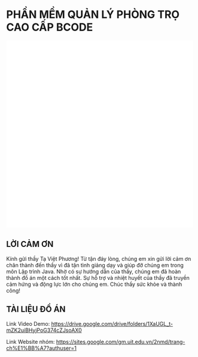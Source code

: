# PHẦN MỀM QUẢN LÝ PHÒNG TRỌ CAO CẤP BCODE
![Logo](https://github.com/NgocMinh29/rentalhouse_app/blob/master/logo.png)

## LỜI CẢM ƠN 
Kính gửi thầy Tạ Việt Phương! Từ tận đáy lòng, chúng em xin gửi lời cảm ơn chân thành đến thầy vì đã tận tình giảng dạy và giúp đỡ chúng em trong môn Lập trình Java. Nhờ có sự hướng dẫn của thầy, chúng em đã hoàn thành đồ án một cách tốt nhất. Sự hỗ trợ và nhiệt huyết của thầy đã truyền cảm hứng và động lực lớn cho chúng em. Chúc thầy sức khỏe và thành công!

## TÀI LIỆU ĐỒ ÁN

Link Video Demo: https://drive.google.com/drive/folders/1XaUGL_t-mZK2uiBHyjPoG374cZJsoAX0

Link Website nhóm: https://sites.google.com/gm.uit.edu.vn/2nmd/trang-ch%E1%BB%A7?authuser=1

